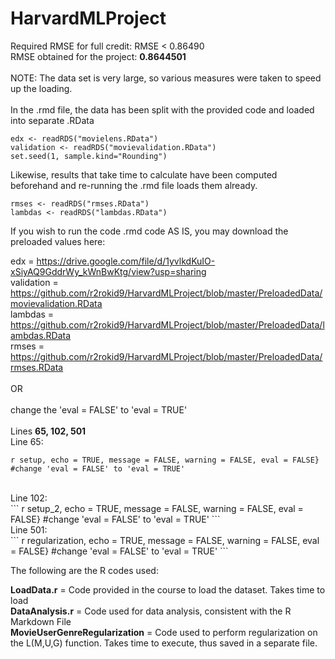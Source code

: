 # HarvardMLProject

Required RMSE for full credit: RMSE < 0.86490<br>
RMSE obtained for the project: <b>0.8644501</b><br>
<br>
NOTE: The data set is very large, so various measures were taken to speed up the loading.<br>
<br>
In the .rmd file, the data has been split with the provided code and loaded into separate .RData<br>

```
edx <- readRDS("movielens.RData")
validation <- readRDS("movievalidation.RData")
set.seed(1, sample.kind="Rounding")
```

Likewise, results that take time to calculate have been computed beforehand and re-running the .rmd file loads them already.<br>

```
rmses <- readRDS("rmses.RData")
lambdas <- readRDS("lambdas.RData")
```

If you wish to run the code .rmd code AS IS, you may download the preloaded values here:<br>

edx = https://drive.google.com/file/d/1yvlkdKuIO-xSiyAQ9GddrWy_kWnBwKtg/view?usp=sharing<br>
validation = https://github.com/r2rokid9/HarvardMLProject/blob/master/PreloadedData/movievalidation.RData<br>
lambdas = https://github.com/r2rokid9/HarvardMLProject/blob/master/PreloadedData/lambdas.RData<br>
rmses = https://github.com/r2rokid9/HarvardMLProject/blob/master/PreloadedData/rmses.RData<br>
<br>
OR<br>
<br>
change the 'eval = FALSE' to 'eval = TRUE'<br>
<br>
Lines <b>65, 102, 501</b>
<br>
Line 65:<br>
```
r setup, echo = TRUE, message = FALSE, warning = FALSE, eval = FALSE} #change 'eval = FALSE' to 'eval = TRUE'
```
<br>
Line 102:<br>
```
r setup_2, echo = TRUE, message = FALSE, warning = FALSE, eval = FALSE} #change 'eval = FALSE' to 'eval = TRUE'
```
<br>
Line 501:<br>
```
r regularization, echo = TRUE, message = FALSE, warning = FALSE, eval = FALSE} #change 'eval = FALSE' to 'eval = TRUE'
```
<br>

The following are the R codes used:<br>
<p>
<b>LoadData.r</b> = Code provided in the course to load the dataset. Takes time to load<br>
<b>DataAnalysis.r</b> = Code used for data analysis, consistent with the R Markdown File<br>
<b>MovieUserGenreRegularization</b> = Code used to perform regularization on the L(M,U,G) function. Takes time to execute, thus saved in a separate file.<br>
</p>
